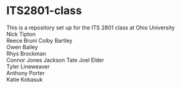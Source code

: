 # ITS2801-class
This is a repository set up for the ITS 2801 class at Ohio University  
Nick Tipton  
Reece Bruni
Colby Bartley  
Owen Bailey  
Rhys Brockman  
Connor Jones
Jackson Tate
Joel Elder    
Tyler Lineweaver  
Anthony Porter  
Katie Kobasuk
